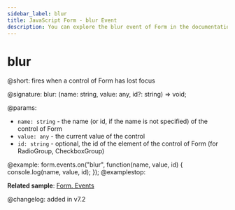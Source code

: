 ```yaml
---
sidebar_label: blur
title: JavaScript Form - blur Event 
description: You can explore the blur event of Form in the documentation of the DHTMLX JavaScript UI library. Browse developer guides and API reference, try out code examples and live demos, and download a free 30-day evaluation version of DHTMLX Suite.
---
```


# blur

@short: fires when a control of Form has lost focus

@signature: blur: (name: string, value: any, id?: string) => void;

@params:
- `name: string` - the name (or id, if the name is not specified) of the control of Form
- `value: any` - the current value of the control
- `id: string` - optional, the id of the element of the control of Form (for RadioGroup, CheckboxGroup)

@example:
form.events.on("blur", function(name, value, id) {
    console.log(name, value, id);
});
@examplestop:

**Related sample**: [Form. Events](https://snippet.dhtmlx.com/vyipsaoa)

@changelog: added in v7.2
